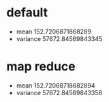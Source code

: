 # default
- mean 152.7206871868289
- variance 57672.84569843345
# map reduce
- mean 152.72068718682894
- variance 57672.84569843358